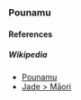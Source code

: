 ### Pounamu

#### References

##### Wikipedia

* [Pounamu](https://en.wikipedia.org/wiki/Pounamu)
* [Jade > Māori](https://en.wikipedia.org/wiki/Jade#M%C4%81ori)
